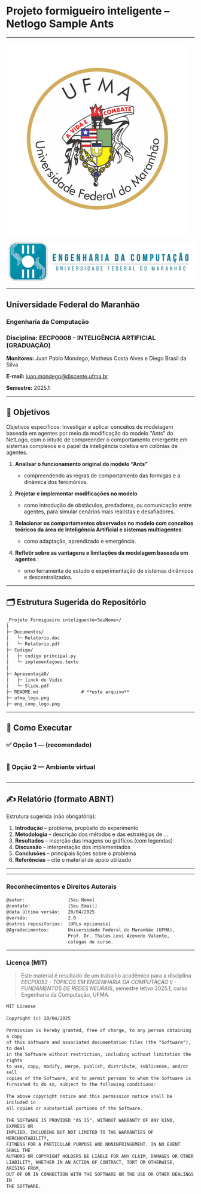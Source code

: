 # Projeto formigueiro inteligente – Netlogo **Sample Ants**

---

![UFMA](./ufma_logo.png)&nbsp;&nbsp;&nbsp;&nbsp;![Engenharia da Computação](./eng_comp_logo.png)

---

## Universidade Federal do Maranhão  
### Engenharia da Computação  
### Disciplina: **EECP0008 - INTELIGÊNCIA ARTIFICIAL (GRADUAÇÃO)**  
**Monitores:** Juan Pablo Mondego, Matheus  Costa Alves e Diego Brasil da Silva
  

**E-mail:** juan.mondego@discente.ufma.br

**Semestre:** 2025.1  

---

## 🎯 Objetivos


Objetivos específicos: Investigar e aplicar conceitos de modelagem baseada em agentes por meio da modificação do modelo "Ants" do NetLogo, com o intuito de compreender o comportamento emergente em sistemas complexos e o papel da inteligência coletiva em colônias de agentes.

1. **Analisar o funcionamento original do modelo “Ants”**  

   - compreendendo as regras de comportamento das formigas e a dinâmica dos feromônios.
  
3. **Projetar e implementar modificações no modelo**  

   - como introdução de obstáculos, predadores, ou comunicação entre agentes, para simular cenários mais realistas e desafiadores.
    
4. **Relacionar os comportamentos observados no modelo com conceitos teóricos da área de Inteligência Artificial e sistemas multiagentes**:

   - como adaptação, aprendizado e emergência.
     
6. **Refletir sobre as vantagens e limitações da modelagem baseada em agentes** :

   - omo ferramenta de estudo e experimentação de sistemas dinâmicos e descentralizados.
---


## 🗂️ Estrutura Sugerida do Repositório

```
_Projeto Formigueiro inteliguente<SeuNome>/
│
├─ Documentos/
│   └─ Relatorio.doc
│   └─ Relatorio.pdf
├─ Codigo/
│   ├─ codigo principal.py
│   └─ implementaçoes.texto
│
├─ Apresentaçã0/
│   ├─ linck do Vidio
│   └─ Slide.pdf
├─ README.md                # **este arquivo**
├─ ufma_logo.png
├─ eng_comp_logo.png
```

---

## 🚀 Como Executar

### ✅ Opção 1 —   (recomendado)

```bash

```

### 🐍 Opção 2 — Ambiente virtual 

```bash

```

---

## ✍️ Relatório (formato ABNT)

Estrutura sugerida (não obrigatória):

1. **Introdução** – problema, propósito do experimento  
2. **Metodologia** – descrição dos métodos e das estratégias de ...  
3. **Resultados** – inserção das imagens ou gráficos  (com legendas)  
4. **Discussão** – interpretação dos implementados  
5. **Conclusões** – principais lições sobre o problema 
6. **Referências** – cite o material de apoio utilizado  


---

---

### Reconhecimentos e Direitos Autorais

```
@autor:                [Seu Nome]
@contato:              [Seu Email]
@data última versão:   28/04/2025
@versão:               2.0
@outros repositórios:  [URLs opcionais]
@Agradecimentos:       Universidade Federal do Maranhão (UFMA),
                       Prof. Dr. Thales Levi Azevedo Valente,
                       colegas de curso.
```

---

### Licença (MIT)

> Este material é resultado de um trabalho acadêmico para a disciplina *EECP0053 - TÓPICOS EM ENGENHARIA DA COMPUTAÇÃO II - FUNDAMENTOS DE REDES NEURAIS*, semestre letivo 2025.1, curso Engenharia da Computação, UFMA.

```
MIT License

Copyright (c) 20/04/2025

Permission is hereby granted, free of charge, to any person obtaining a copy
of this software and associated documentation files (the "Software"), to deal
in the Software without restriction, including without limitation the rights
to use, copy, modify, merge, publish, distribute, sublicense, and/or sell
copies of the Software, and to permit persons to whom the Software is
furnished to do so, subject to the following conditions:

The above copyright notice and this permission notice shall be included in
all copies or substantial portions of the Software.

THE SOFTWARE IS PROVIDED "AS IS", WITHOUT WARRANTY OF ANY KIND, EXPRESS OR
IMPLIED, INCLUDING BUT NOT LIMITED TO THE WARRANTIES OF MERCHANTABILITY,
FITNESS FOR A PARTICULAR PURPOSE AND NONINFRINGEMENT. IN NO EVENT SHALL THE
AUTHORS OR COPYRIGHT HOLDERS BE LIABLE FOR ANY CLAIM, DAMAGES OR OTHER
LIABILITY, WHETHER IN AN ACTION OF CONTRACT, TORT OR OTHERWISE, ARISING FROM,
OUT OF OR IN CONNECTION WITH THE SOFTWARE OR THE USE OR OTHER DEALINGS IN
THE SOFTWARE.
```
